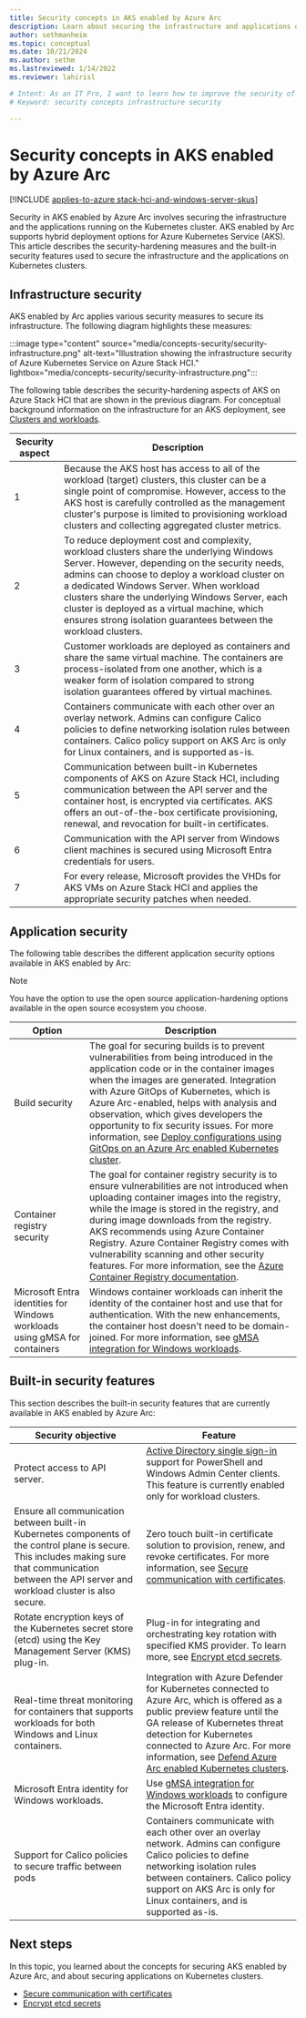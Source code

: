 ```yaml
---
title: Security concepts in AKS enabled by Azure Arc
description: Learn about securing the infrastructure and applications on a Kubernetes cluster in AKS enabled by Arc.
author: sethmanheim
ms.topic: conceptual
ms.date: 10/21/2024
ms.author: sethm 
ms.lastreviewed: 1/14/2022
ms.reviewer: lahirisl

# Intent: As an IT Pro, I want to learn how to improve the security of the applications and infrastructure in AKS enabled by Azure Arc.
# Keyword: security concepts infrastructure security

---
```


# Security concepts in AKS enabled by Azure Arc

[!INCLUDE [applies-to-azure stack-hci-and-windows-server-skus](includes/aks-hci-applies-to-skus/aks-hybrid-applies-to-azure-stack-hci-windows-server-sku.md)]

Security in AKS enabled by Azure Arc involves securing the infrastructure and the applications running on the Kubernetes cluster. AKS enabled by Arc supports hybrid deployment options for Azure Kubernetes Service (AKS). This article describes the security-hardening measures and the built-in security features used to secure the infrastructure and the applications on Kubernetes clusters.

## Infrastructure security

AKS enabled by Arc applies various security measures to secure its infrastructure. The following diagram highlights these measures:

:::image type="content" source="media/concepts-security/security-infrastructure.png" alt-text="Illustration showing the infrastructure security of Azure Kubernetes Service on Azure Stack HCI." lightbox="media/concepts-security/security-infrastructure.png":::

The following table describes the security-hardening aspects of AKS on Azure Stack HCI that are shown in the previous diagram. For conceptual background information on the infrastructure for an AKS deployment, see [Clusters and workloads](./kubernetes-concepts.md).

| Security aspect |  Description  |
| ------  | --------|
| 1  | Because the AKS host has access to all of the workload (target) clusters, this cluster can be a single point of compromise. However, access to the AKS host is carefully controlled as the management cluster's purpose is limited to provisioning workload clusters and collecting aggregated cluster metrics. |
| 2 | To reduce deployment cost and complexity, workload clusters share the underlying Windows Server. However, depending on the security needs, admins can choose to deploy a workload cluster on a dedicated Windows Server. When workload clusters share the underlying Windows Server, each cluster is deployed as a virtual machine, which ensures strong isolation guarantees between the workload clusters. |
| 3 |  Customer workloads are deployed as containers and share the same virtual machine. The containers are process-isolated from one another, which is a weaker form of isolation compared to strong isolation guarantees offered by virtual machines.  |
| 4 | Containers communicate with each other over an overlay network. Admins can configure Calico policies to define networking isolation rules between containers. Calico policy support on AKS Arc is only for Linux containers, and is supported as-is. |
| 5 | Communication between built-in Kubernetes components of AKS on Azure Stack HCI, including communication between the API server and the container host, is encrypted via certificates. AKS offers an out-of-the-box certificate provisioning, renewal, and revocation for built-in certificates.    |
| 6 | Communication with the API server from Windows client machines is secured using Microsoft Entra credentials for users.  |
| 7 | For every release, Microsoft provides the VHDs for AKS VMs on Azure Stack HCI and applies the appropriate security patches when needed.  |

## Application security

The following table describes the different application security options available in AKS enabled by Arc:

> [!NOTE]
> You have the option to use the open source application-hardening options available in the open source ecosystem you choose.

| Option |  Description  |
| ------- | -----------|
| Build security | The goal for securing builds is to prevent vulnerabilities from being introduced in the application code or in the container images when the images are generated. Integration with Azure GitOps of Kubernetes, which is Azure Arc-enabled, helps with analysis and observation, which gives developers the opportunity to fix security issues. For more information, see [Deploy configurations using GitOps on an Azure Arc enabled Kubernetes cluster](/azure/azure-arc/kubernetes/tutorial-use-gitops-connected-cluster).  |
| Container registry security| The goal for container registry security is to ensure vulnerabilities are not introduced when uploading container images into the registry, while the image is stored in the registry, and during image downloads from the registry. AKS recommends using Azure Container Registry. Azure Container Registry comes with vulnerability scanning and other security features. For more information, see the [Azure Container Registry documentation](/azure/container-registry/).  |
| Microsoft Entra identities for Windows workloads using gMSA for containers | Windows container workloads can inherit the identity of the container host and use that for authentication. With the new enhancements, the container host doesn't need to be domain-joined. For more information, see [gMSA integration for Windows workloads](./prepare-windows-nodes-gmsa.md). |

## Built-in security features

This section describes the built-in security features that are currently available in AKS enabled by Azure Arc:

|  Security objective  |   Feature  |
|-----------   |  --------- |
| Protect access to API server.  | [Active Directory single sign-in](./ad-sso.md) support for PowerShell and Windows Admin Center clients. This feature is currently enabled only for workload clusters.  |
|  Ensure all communication between built-in Kubernetes components of the control plane is secure. This includes making sure that communication between the API server and workload cluster is also secure.| Zero touch built-in certificate solution to provision, renew, and revoke certificates. For more information, see [Secure communication with certificates](./secure-communication.md). |
| Rotate encryption keys of the Kubernetes secret store (etcd) using the Key Management Server (KMS) plug-in. | Plug-in for integrating and orchestrating key rotation with specified KMS provider. To learn more, see [Encrypt etcd secrets](./encrypt-secrets.md). |
| Real-time threat monitoring for containers that supports workloads for both Windows and Linux containers.  | Integration with Azure Defender for Kubernetes connected to Azure Arc, which is offered as a public preview feature until the GA release of Kubernetes threat detection for Kubernetes connected to Azure Arc. For more information, see [Defend Azure Arc enabled Kubernetes clusters](/azure/security-center/defender-for-kubernetes-azure-arc?tabs=k8s-deploy-asc%2ck8s-verify-asc%2ck8s-remove-arc). |
| Microsoft Entra identity for Windows workloads.  | Use [gMSA integration for Windows workloads](./prepare-windows-nodes-gmsa.md) to configure the Microsoft Entra identity. |
| Support for Calico policies to secure traffic between pods  | Containers communicate with each other over an overlay network. Admins can configure Calico policies to define networking isolation rules between containers. Calico policy support on AKS Arc is only for Linux containers, and is supported as-is. |

## Next steps

In this topic, you learned about the concepts for securing AKS enabled by Azure Arc, and about securing applications on Kubernetes clusters.

- [Secure communication with certificates](./secure-communication.md)
- [Encrypt etcd secrets](./encrypt-secrets.md)
